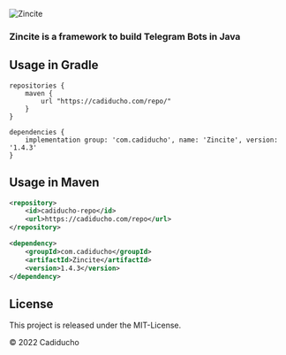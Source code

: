 ![Zincite](https://i.imgur.com/KeIyudz.png)

### Zincite is a framework to build Telegram Bots in Java

## Usage in Gradle
```
repositories {
    maven {
        url "https://cadiducho.com/repo/"
    }
}

dependencies {
    implementation group: 'com.cadiducho', name: 'Zincite', version: '1.4.3'
}
```
## Usage in Maven
```xml
<repository>
    <id>cadiducho-repo</id>
    <url>https://cadiducho.com/repo</url>
</repository>

<dependency>
    <groupId>com.cadiducho</groupId>
    <artifactId>Zincite</artifactId>
    <version>1.4.3</version>
</dependency>
```

## License
This project is released under the MIT-License.

© 2022 Cadiducho